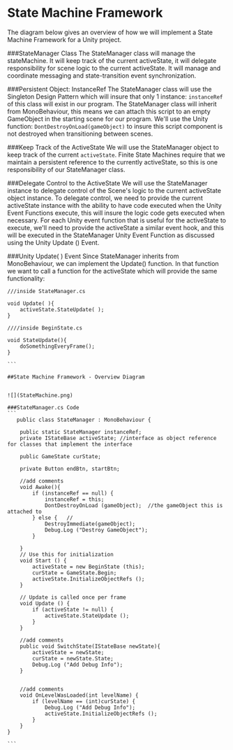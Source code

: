 # State Machine Framework

The diagram below gives an overview of how we will implement a State Machine Framework for a Unity project. 

###StateManager Class
The StateManager class will manage the stateMachine. It will keep track of the current activeState, it will delegate responsibility for scene logic to the current activeState. It will manage and coordinate messaging and state-transition event synchronization.

###Persistent Object: InstanceRef
The StateManager class will use the Singleton Design Pattern which will insure that only 1 instance: `instanceRef` of this class will exist in our program.  The StateManager class will inherit from MonoBehaviour, this means we can attach this script to an empty GameObject in the starting scene for our program. We'll use the Unity function: `DontDestroyOnLoad(gameObject)` to insure this script component is not destroyed when transitioning between scenes.  

###Keep Track of the ActiveState
We will use the StateManager object to keep track of the current `activeState`.  Finite State Machines require that we maintain a persistent reference to the currently activeState, so this is one responsibility of our StateManager class.

###Delegate Control to the ActiveState
We will use the StateManager instance to delegate control of the Scene's logic to the current activeState object instance.  To delegate control, we need to provide the current activeState instance with the ability to have code executed when the Unity Event Functions execute, this will insure the logic code gets executed when necessary.  For each Unity event function that is useful for the activeState to execute, we'll need to provide the activeState a similar event hook, and this will be executed in the StateManager Unity Event Function as discussed using the Unity Update () Event.

###Unity Update( ) Event
Since StateManager inherits from MonoBehaviour, we can implement the Update() function.  In that function we want to call a function for the activeState which will provide the same functionality:

````
///inside StateManager.cs

void Update( ){
    activeState.StateUpdate( );  
}

////inside BeginState.cs

void StateUpdate(){
    doSomethingEveryFrame();
}

```

##State Machine Framework - Overview Diagram


![](StateMachine.png)

###StateManager.cs Code
```
   public class StateManager : MonoBehaviour {

	public static StateManager instanceRef;
	private IStateBase activeState; //interface as object reference for classes that implement the interface

	public GameState curState;

	private Button endBtn, startBtn;

	//add comments
	void Awake(){
		if (instanceRef == null) {
			instanceRef = this;
			DontDestroyOnLoad (gameObject);  //the gameObject this is attached to 
		} else {   //
			DestroyImmediate(gameObject);   
			Debug.Log ("Destroy GameObject");
		}

	}
	// Use this for initialization
	void Start () {
		activeState = new BeginState (this);
		curState = GameState.Begin;
		activeState.InitializeObjectRefs ();
	}

	// Update is called once per frame
	void Update () {
		if (activeState != null) {
			activeState.StateUpdate ();
		}
	}

	//add comments
	public void SwitchState(IStateBase newState){
		activeState = newState;
		curState = newState.State;
		Debug.Log ("Add Debug Info");
	}


	//add comments
	void OnLevelWasLoaded(int levelName) {
		if (levelName == (int)curState) {
			Debug.Log ("Add Debug Info");
			activeState.InitializeObjectRefs ();
		}
	}
}

```




